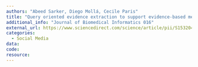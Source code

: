 ```yaml
---
authors: "Abeed Sarker, Diego Mollá, Cecile Paris"
title: "Query oriented evidence extraction to support evidence-based medicine practice"
additional_info: "Journal of Biomedical Informatics 016"
external_url: https://www.sciencedirect.com/science/article/pii/S1532046415002786
categories:
  - Social Media 
data: 
code:
resource:
---
```

